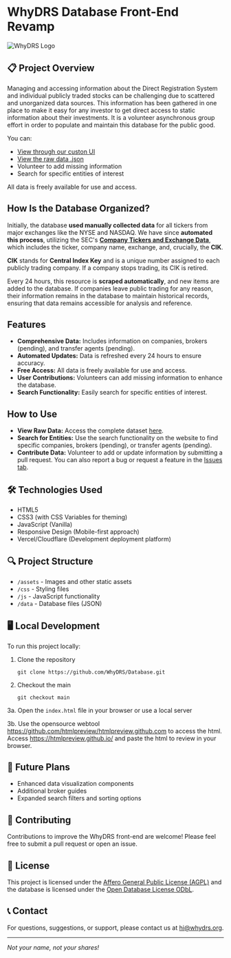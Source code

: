# WhyDRS Database Front-End Revamp

![WhyDRS Logo](assets/images/WhyDRS_Logo_transparent_background.png)

## 📋 Project Overview

Managing and accessing information about the Direct Registration System and individual publicly traded stocks can be challenging due to scattered and unorganized data sources. This information has been gathered in one place to make it easy for any investor to get direct access to static information about their investments. It is a volunteer asynchronous group effort in order to populate and maintain this database for the public good.

You can:
- [View through our custon UI](https://database.whydrs.org/)
- [View the raw data .json](https://github.com/WhyDRS/Database/blob/main/data/Issuers/Main_Database.json)
- Volunteer to add missing information
- Search for specific entities of interest

All data is freely available for use and access.

## How Is the Database Organized?

Initially, the database **used manually collected data** for all tickers from major exchanges like the NYSE and NASDAQ. We have since **automated this process**, utilizing the SEC's [**Company Tickers and Exchange Data**](https://www.sec.gov/files/company_tickers_exchange.json), which includes the ticker, company name, exchange, and, crucially, the **CIK**.

**CIK** stands for **Central Index Key** and is a unique number assigned to each publicly trading company. If a company stops trading, its CIK is retired.

Every 24 hours, this resource is **scraped automatically**, and new items are added to the database. If companies leave public trading for any reason, their information remains in the database to maintain historical records, ensuring that data remains accessible for analysis and reference.

## Features

- **Comprehensive Data:** Includes information on companies, brokers (pending), and transfer agents (pending).
- **Automated Updates:** Data is refreshed every 24 hours to ensure accuracy.
- **Free Access:** All data is freely available for use and access.
- **User Contributions:** Volunteers can add missing information to enhance the database.
- **Search Functionality:** Easily search for specific entities of interest.

## How to Use

- **View Raw Data:** Access the complete dataset [here](https://database.whydrs.org/).
- **Search for Entities:** Use the search functionality on the website to find specific companies, brokers (pending), or transfer agents (pending).
- **Contribute Data:** Volunteer to add or update information by submitting a pull request. You can also report a bug or request a feature in the [Issues tab](https://github.com/WhyDRS/Database/issues).

## 🛠️ Technologies Used

- HTML5
- CSS3 (with CSS Variables for theming)
- JavaScript (Vanilla)
- Responsive Design (Mobile-first approach)
- Vercel/Cloudflare (Development deployment platform)

## 🔍 Project Structure

- `/assets` - Images and other static assets
- `/css` - Styling files
- `/js` - JavaScript functionality
- `/data` - Database files (JSON)

## 🖥️ Local Development

To run this project locally:

1. Clone the repository
   ```
   git clone https://github.com/WhyDRS/Database.git
   ```

2. Checkout the main
   ```
   git checkout main
   ```

3a. Open the `index.html` file in your browser or use a local server

3b. Use the opensource webtool https://github.com/htmlpreview/htmlpreview.github.com to access the html. Access https://htmlpreview.github.io/ and paste the html to review in your browser.

## 🔮 Future Plans

- Enhanced data visualization components
- Additional broker guides
- Expanded search filters and sorting options

## 🤝 Contributing

Contributions to improve the WhyDRS front-end are welcome! Please feel free to submit a pull request or open an issue.

## 📄 License

This project is licensed under the [Affero General Public License (AGPL)](https://www.gnu.org/licenses/agpl-3.0.html) and the database is licensed under the [Open Database License ODbL](https://opendatacommons.org/licenses/odbl/1-0/).

## 📞 Contact

For questions, suggestions, or support, please contact us at hi@whydrs.org.

---

*Not your name, not your shares!*
